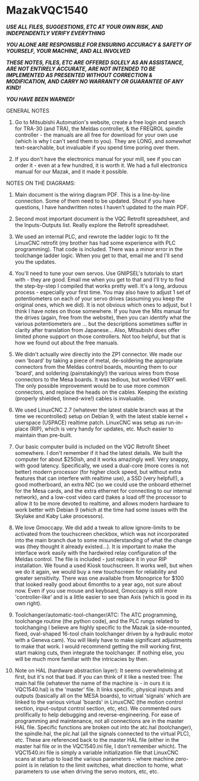 # MazakVQC1540

***USE ALL FILES, SUGGESTIONS, ETC AT YOUR OWN RISK, AND INDEPENDENTLY VERIFY EVERYTHING***

***YOU ALONE ARE RESPONSIBLE FOR ENSURING ACCURACY & SAFETY OF YOURSELF, YOUR MACHINE, AND ALL INVOLVED***

***THESE NOTES, FILES, ETC ARE OFFERED SOLELY AS AN ASSISTANCE, ARE NOT ENTIRELY ACCURATE, ARE NOT INTENDED TO BE IMPLEMENTED AS PRESENTED WITHOUT CORRECTION & MODIFICATION, AND CARRY NO WARRANTY OR GUARANTEE OF ANY KIND!***



***YOU HAVE BEEN WARNED!***

GENERAL NOTES
1. Go to Mitsubishi Automation's website, create a free login and search for TRA-30 (and TRA), the Meldas controller, & the FREQROL spindle controller - the manuals are all free for download for your own use (which is why I can't send them to you). They are LONG, and *somewhat* text-searchable, but invaluable if you spend time poring over them.

2. If you don't have the electronics manual for your mill, see if you can order it - even at a few hundred, it is worth it. We had a full electronics manual for our Mazak, and it made it possible. 

NOTES ON THE DIAGRAMS:
1. Main document is the wiring diagram PDF. This is a line-by-line connection. Some of them need to be updated. Shout if you have questions, I have handwritten notes I haven't updated to the main PDF.

2. Second most important document is the VQC Retrofit spreadsheet, and the Inputs-Outputs list. Really explore the Retrofit spreadsheet.

3. We used an internal PLC, and rewrote the ladder logic to fit the LinuxCNC retrofit (my brother has had some experience with PLC programming). That code is included. There was a minor error in the toolchange ladder logic. When you get to that, email me and I'll send you the updates.

4. You'll need to tune your own servos. Use GNIPSEL's tutorials to start with - they are good. Email me when you get to that and I'll try to find the step-by-step I compiled that works pretty well. It's a long, arduous process - especially your first time.
You may also have to adjust 1 set of potentiometers on each of your servo drives (assuming you keep the original ones, which we did). It is not obvious which ones to adjust, but I think I have notes on those somewhere. If you have the Mits manual for the drives (again, free from the website), then you can identify what the various potentiometers are ... but the descriptions sometimes suffer in clarity after translation from Japanese... Also, Mitsubishi does offer limited phone support on those controllers. Not too helpful, but that is how we found out about the free manuals.

5. We didn't actually wire directly into the ZP1 connector. We made our own 'board' by taking a piece of metal, de-soldering the appropriate connectors from the Meldas control boards, mounting them to our 'board', and soldering (painstakingly!) the various wires from those connectors to the Mesa boards. It was tedious, but worked VERY well. The only possible improvement would be to use more common connectors, and replace the heads on the cables. Keeping the existing (properly shielded, tinned-wire!) cables is invaluable.

6. We used LinuxCNC 2.7 (whatever the latest stable branch was at the time we recontrolled) setup on Debian 9, with the latest stable kernel + userspace (USPACE) realtime patch. LinuxCNC was setup as run-in-place (RIP), which is very handy for updates, etc. Much easier to maintain than pre-built.

7. Our basic computer build is included on the VQC Retrofit Sheet somewhere. I don't remember if it had the latest details. We built the computer for about $250ish, and it works amazingly well. Very snappy, with good latency. Specifically, we used a dual-core (more cores is not better) modern processor (for higher clock speed, but without extra features that can interfere with realtime use), a SSD (very helpful!), a good motherboard, an extra NIC (so we could use the onboard ethernet for the Mesa cards, and the extra ethernet for connecting to our internal network), and a low-cost video card (takes a load off the processor to allow it to be more devoted to realtime, and allows modern hardware to work better with Debian 9 (which at the time had some issues with the Skylake and Kaby Lake processors).

8. We love Gmoccapy. We did add a tweak to allow ignore-limits to be activated from the touchscreen checkbox, which was not incorporated into the main branch due to some misunderstanding of what the change was (they thought it already existed...). It is important to make the interface work easily with the hardwired relay configuration of the Meldas control. The file is included - just replace it in your RIP installation.
We found a used Kiosk touchscreen. It works well, but when we do it again, we would buy a new touchscreen for reliability and greater sensitivity. There was one available from Monoprice for $100 that looked really good about 6months to a year ago, not sure about now.
Even if you use mouse and keyboard, Gmoccapy is still more 'controller-like' and is a little easier to see than Axis (which is good in its own right).

9. Toolchanger/automatic-tool-changer/ATC: The ATC programming, toolchange routine (the python code), and the PLC rungs related to toolchanging I believe are highly specific to the Mazak (a side-mounted, fixed, oval-shaped 16-tool chain toolchanger driven by a hydraulic motor with a Geneva cam). You will likely have to make significant adjustments to make that work. I would recommend getting the mill working first, start making cuts, then integrate the toolchanger. If nothing else, you will be much more familiar with the intricacies by then.

10. Note on HAL (hardware abstraction layer): It seems overwhelming at first, but it's not that bad. If you can think of it like a nested tree: The main hal file (whatever the name of the machine is - in ours it is VQC1540.hal) is the 'master' file. It links specific, physical inputs and outputs (basically all on the MESA boards), to virtual 'signals' which are linked to the various virtual 'boards' in LinuxCNC (the motion control section, input-output control section, etc, etc). We commented ours prolifically to help debugging and reverse-engineering.
For ease of programming and maintenance, not all connections are in the master HAL file. Specific functions are broken out into the atc.hal (toolchanger), the spindle.hal, the plc.hal (all the signals connected to the virtual PLC), etc. These are referenced back to the master HAL file (either in the master hal file or in the VQC1540.ini file, I don't remember which).
The VQC1540.ini file is simply a variable initialization file that LinuxCNC scans at startup to load the various parameters - where machine zero-point is in relation to the limit switches, what direction to home, what parameters to use when driving the servo motors, etc, etc. 
